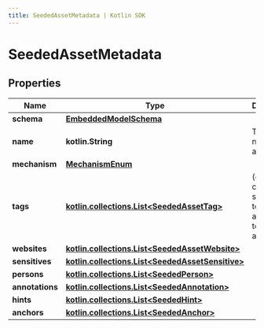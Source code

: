 ```yaml
---
title: SeededAssetMetadata | Kotlin SDK
---
```



# SeededAssetMetadata

## Properties
Name | Type | Description | Notes
------------ | ------------- | ------------- | -------------
**schema** | [**EmbeddedModelSchema**](EmbeddedModelSchema) |  |  [optional]
**name** | **kotlin.String** | This is the name of the asset. |  [optional]
**mechanism** | [**MechanismEnum**](MechanismEnum) |  |  [optional]
**tags** | [**kotlin.collections.List&lt;SeededAssetTag&gt;**](SeededAssetTag) | (optional) can add some tags to associate to this asset. |  [optional]
**websites** | [**kotlin.collections.List&lt;SeededAssetWebsite&gt;**](SeededAssetWebsite) |  |  [optional]
**sensitives** | [**kotlin.collections.List&lt;SeededAssetSensitive&gt;**](SeededAssetSensitive) |  |  [optional]
**persons** | [**kotlin.collections.List&lt;SeededPerson&gt;**](SeededPerson) |  |  [optional]
**annotations** | [**kotlin.collections.List&lt;SeededAnnotation&gt;**](SeededAnnotation) |  |  [optional]
**hints** | [**kotlin.collections.List&lt;SeededHint&gt;**](SeededHint) |  |  [optional]
**anchors** | [**kotlin.collections.List&lt;SeededAnchor&gt;**](SeededAnchor) |  |  [optional]



